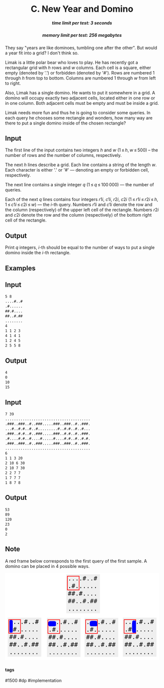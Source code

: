 <h1 style='text-align: center;'> C. New Year and Domino</h1>

<h5 style='text-align: center;'>time limit per test: 3 seconds</h5>
<h5 style='text-align: center;'>memory limit per test: 256 megabytes</h5>

They say "years are like dominoes, tumbling one after the other". But would a year fit into a grid? I don't think so.

Limak is a little polar bear who loves to play. He has recently got a rectangular grid with *h* rows and *w* columns. Each cell is a square, either empty (denoted by '.') or forbidden (denoted by '#'). Rows are numbered 1 through *h* from top to bottom. Columns are numbered 1 through *w* from left to right.

Also, Limak has a single domino. He wants to put it somewhere in a grid. A domino will occupy exactly two adjacent cells, located either in one row or in one column. Both adjacent cells must be empty and must be inside a grid.

Limak needs more fun and thus he is going to consider some queries. In each query he chooses some rectangle and wonders, how many way are there to put a single domino inside of the chosen rectangle?

## Input

The first line of the input contains two integers *h* and *w* (1 ≤ *h*, *w* ≤ 500) – the number of rows and the number of columns, respectively.

The next *h* lines describe a grid. Each line contains a string of the length *w*. Each character is either '.' or '#' — denoting an empty or forbidden cell, respectively.

The next line contains a single integer *q* (1 ≤ *q* ≤ 100 000) — the number of queries.

Each of the next *q* lines contains four integers *r*1*i*, *c*1*i*, *r*2*i*, *c*2*i* (1 ≤ *r*1*i* ≤ *r*2*i* ≤ *h*, 1 ≤ *c*1*i* ≤ *c*2*i* ≤ *w*) — the *i*-th query. Numbers *r*1*i* and *c*1*i* denote the row and the column (respectively) of the upper left cell of the rectangle. Numbers *r*2*i* and *c*2*i* denote the row and the column (respectively) of the bottom right cell of the rectangle.

## Output

Print *q* integers, *i*-th should be equal to the number of ways to put a single domino inside the *i*-th rectangle.

## Examples

## Input


```
5 8  
....#..#  
.#......  
##.#....  
##..#.##  
........  
4  
1 1 2 3  
4 1 4 1  
1 2 4 5  
2 5 5 8  

```
## Output


```
4  
0  
10  
15  

```
## Input


```
7 39  
.......................................  
.###..###..#..###.....###..###..#..###.  
...#..#.#..#..#.........#..#.#..#..#...  
.###..#.#..#..###.....###..#.#..#..###.  
.#....#.#..#....#.....#....#.#..#..#.#.  
.###..###..#..###.....###..###..#..###.  
.......................................  
6  
1 1 3 20  
2 10 6 30  
2 10 7 30  
2 2 7 7  
1 7 7 7  
1 8 7 8  

```
## Output


```
53  
89  
120  
23  
0  
2  

```
## Note

A red frame below corresponds to the first query of the first sample. A domino can be placed in 4 possible ways.

 ![](images/fa6df9871d2f15338c7438c3ff4657b484c07cab.png) 

#### tags 

#1500 #dp #implementation 